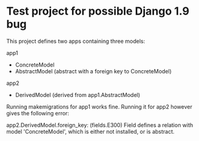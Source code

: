 Test project for possible Django 1.9 bug
========================================

This project defines two apps containing three models:

app1
 - ConcreteModel
 - AbstractModel (abstract with a foreign key to ConcreteModel)

app2
 - DerivedModel (derived from app1.AbstractModel)


Running makemigrations for app1 works fine. Running it for app2 however gives the following error:

   app2.DerivedModel.foreign_key: (fields.E300) Field defines a relation with model 'ConcreteModel', which is either not installed, or is abstract.
